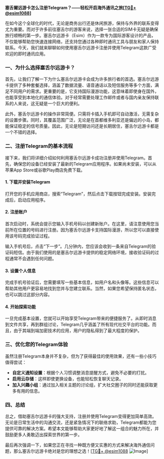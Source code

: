 **塞舌爾远游卡怎么注册Telegram？——轻松开启海外通讯之旅[[TG💪+ @esim1088](https://t.me/s/esim1088)]**

在如今这个全球化的时代，无论是商务出行还是休闲旅游，保持与外界的联系变得尤为重要。而对于许多前往塞舌尔的游客来说，选择一张合适的SIM卡无疑是确保旅行顺畅的第一步。塞舌尔远游卡（Esim）作为一款专为国际游客设计的产品，不仅能够帮助您快速连接网络，还支持您通过各种即时通讯工具与朋友和家人保持联系。今天，我们就来聊聊如何使用塞舌尔远游卡注册并使用Telegram这款广受欢迎的即时通讯应用。

### 一、为什么选择塞舌尔远游卡？

首先，让我们了解一下为什么塞舌尔远游卡会成为许多旅行者的首选。塞舌尔远游卡提供了多种套餐选择，涵盖了数据流量、语音通话以及短信服务等多个方面，满足不同用户的需求。更重要的是，它支持国际漫游功能，这意味着即使身在国外，也能享受到本地化的通信体验。对于经常需要处理工作邮件或者与国内亲友保持联系的人来说，这无疑是一个巨大的便利。

此外，塞舌尔远游卡的操作非常简便。只需将卡插入手机即可自动激活，无需复杂的设置步骤。同时，其覆盖范围广泛，无论是在首都维多利亚还是偏远的小岛，都能保证稳定的信号质量。因此，无论是短期访问还是长期居住，塞舌尔远游卡都是一个不错的选择。

### 二、注册Telegram的基本流程

接下来，我们将详细介绍如何利用塞舌尔远游卡成功注册并使用Telegram。首先，确保您的设备已经安装了最新的Telegram应用程序。如果尚未安装，可以从苹果App Store或谷歌Play商店免费下载。

#### 1. 下载并安装Telegram

打开您的手机应用商店，搜索“Telegram”，然后点击下载按钮完成安装。安装完成后，启动应用程序。

#### 2. 注册账户

首次启动时，系统会提示您输入手机号码以创建新账户。在这里，请注意使用您当前所在位置的号码进行注册。因为塞舌尔远游卡支持国际漫游，所以您可以直接使用该号码完成验证过程。

输入手机号后，点击“下一步”。几分钟内，您应该会收到一条来自Telegram的验证码短信。由于我们使用的是塞舌尔远游卡提供的稳定网络环境，接收验证码的过程通常不会遇到任何问题。

#### 3. 设置个人信息

完成手机号验证后，您需要填写一些基本信息，如用户名和头像等。这些信息可以帮助其他用户更容易地找到您并与您建立联系。当然，如果您希望保持匿名状态，也可以跳过这部分内容。

#### 4. 开始探索功能

一旦完成基本设置，您就可以开始享受Telegram带来的便捷服务了。从即时消息到文件共享，再到群组讨论，Telegram几乎涵盖了所有现代社交平台的功能。而且，由于其端到端加密技术的应用，用户的隐私得到了最大程度的保护。

### 三、优化您的Telegram体验

虽然注册Telegram本身并不复杂，但为了获得最佳的使用效果，还有一些小技巧值得尝试：

- **自定义通知设置**：根据个人习惯调整消息提醒方式，避免不必要的打扰。
- **启用云存储**：这样即使更换设备，也能轻松恢复聊天记录。
- **加入兴趣小组**：通过加入相关主题的讨论组，扩大社交圈子的同时还能获取更多有用的信息。

### 四、总结

总之，借助塞舌尔远游卡的强大支持，注册并使用Telegram变得更加简单高效。无论是日常生活中的沟通交流，还是紧急情况下的联络求助，Telegram都能为您提供可靠的解决方案。希望本文能够帮助大家更好地了解这一组合的魅力所在，并鼓励更多人勇敢迈出探索世界的第一步。

最后再次强调一下，如果您正在寻找一种既方便又实惠的方式来解决海外通信问题，那么塞舌尔远游卡绝对是您的理想之选！[[TG💪+ @esim1088](https://t.me/s/esim1088) ![Image](https://i.postimg.cc/4NQfJmqS/Snipaste-2025-05-13-00-14-12.png)]